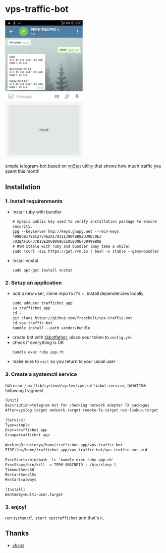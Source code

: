 # vps-traffic-bot
<img alt="screenshot" src="https://github.com/frostbolt/vps-traffic-bot/raw/master/imgs/screenshot.jpg" width=250>

simple telegram-bot based on [vnStat](http://humdi.net/vnstat/) utility that shows how much traffic you spent this month
## Installation

### 1. Install requirenments
* Install ruby with bundler
  ```
  # mpapis public key used to verify installation package to ensure security.
  gpg --keyserver hkp://keys.gnupg.net --recv-keys 409B6B1796C275462A1703113804BB82D39DC0E3 7D2BAF1CF37B13E2069D6956105BD0E739499BDB
  # RVM stable with ruby and bundler (may take a while)
  sudo \curl -sSL https://get.rvm.io | bash -s stable --gems=bundler
  ```
* Install vnstat
  ```
  sudo apt-get install vnstat
  ```

### 2. Setup an application
* add a new user, clone repo to it's ~, install dependencies locally
    ```
    sudo adduser trafficbot_app
    su trafficbot_app
    cd ~ 
    git clone https://github.com/frostbolt/vps-traffic-bot
    cd vps-traffic-bot
    bundle install --path vendor/bundle
    ```
* create bot with [@botfather](http://t.me/botfather), place your token to `config.yml`
* check if everything is OK
    ```
    bundle exec ruby app.rb
    ```
* make sure to `exit` so you return to your usual user
    
### 3. Create a systemctl service
  run `nano /usr/lib/systemd/system/vpstrafficbot.service`, insert the following fragment

  ```
  [Unit]
  Description=telegram bot for checking network adapter TX packages
  After=syslog.target network.target remote-fs.target nss-lookup.target

  [Service]
  Type=simple
  User=trafficbot_app
  Group=trafficbot_app

  WorkingDirectory=/home/trafficbot_app/vps-traffic-bot
  PIDFile=/home/trafficbot_app/vps-traffic-bot/vps-traffic-bot.pid

  ExecStart=/bin/bash -lc 'bundle exec ruby app.rb'
  ExecStop=/bin/kill -s TERM $MAINPID ; /bin/sleep 1
  TimeoutSec=30
  RestartSec=15s
  Restart=always

  [Install]
  WantedBy=multi-user.target
  ```

### 3. enjoy!
  run `systemctl start vpstrafficbot` and that's it.

## Thanks
* [ykslol](https://github.com/ykslol)
